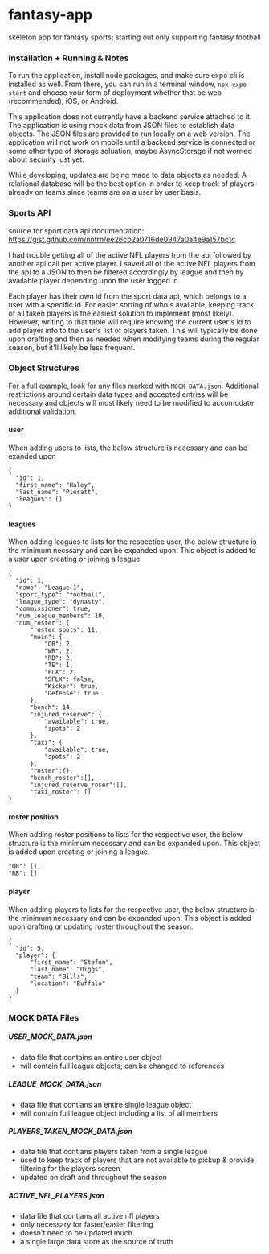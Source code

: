 # fantasy-app
skeleton app for fantasy sports; starting out only supporting fantasy football

### Installation + Running & Notes 

To run the application, install node packages, and make sure expo cli is installed as well. From there, you can run in a terminal window, `npx expo start` and choose your form of deployment whether that be web (recommended), iOS, or Android.

This application does not currently have a backend service attached to it. The application is using mock data from JSON files to establish data objects. The JSON files are provided to run locally on a web version. The application will not work on mobile until a backend service is connected or some other type of storage soluation, maybe AsyncStorage if not worried about security just yet. 

While developing, updates are being made to data objects as needed. A relational database will be the best option in order to keep track of players already on teams since teams are on a user by user basis. 

### Sports API 

source for sport data api documentation: https://gist.github.com/nntrn/ee26cb2a0716de0947a0a4e9a157bc1c

I had trouble getting all of the active NFL players from the api followed by another api call per active player. I saved all of the active NFL players from the api to a JSON to then be filtered accordingly by league and then by available player depending upon the user logged in. 

Each player has their own id from the sport data api, which belongs to a user with a specific id.
For easier sorting of who's available, keeping track of all taken players is the easiest solution to implement (most likely). However, writing to that table will require knowing the current user's id to add player info to the user's list of players taken. This will typically be done upon drafting and then as needed when modifying teams during the regular season, but it'll likely be less frequent. 

### Object Structures
For a full example, look for any files marked with `MOCK_DATA.json`. Additional restrictions around certain data types and accepted entries will be necessary and objects will most likely need to be modified to accomodate additional validation. 

#### user
When adding users to lists, the below structure is necessary and can be exanded upon
```
{
  "id": 1,
  "first_name": "Haley",
  "last_name": "Pieratt",
  "leagues": []
}
```

#### leagues
When adding leagues to lists for the respectice user, the below structure is the minimum necssary and can be expanded upon. This object is added to a user upon creating or joining a league. 
```
{
  "id": 1,
  "name": "League 1",
  "sport_type": "football",
  "league_type": "dynasty", 
  "commissioner": true, 
  "num_league_members": 10,
  "num_roster": {
      "roster_spots": 11,
      "main": {
          "QB": 2,
          "WR": 2,
          "RB": 2,
          "TE": 1,
          "FLX": 2,
          "SFLX": false,
          "Kicker": true, 
          "Defense": true
      },
      "bench": 14,
      "injured_reserve": {
          "available": true,
          "spots": 2
      },
      "taxi": {
          "available": true, 
          "spots": 2
      },
      "roster":{},
      "bench_roster":[],
      "injured_reserve_roser":[],
      "taxi_roster": []
}
```

#### roster position
 When adding roster positions to lists for the respective user, the below structure is the minimum necessary and can be expanded upon. This object is added upon creating or joining a league.  
 ```
 "QB": [],
 "RB": []
 ```

#### player
When adding players to lists for the respective user, the below structure is the minimum necessary and can be expanded upon. This object is added upon drafting or updating roster throughout the season. 
```
{
  "id": 5,
  "player": {
      "first_name": "Stefon",
      "last_name": "Diggs",
      "team": "Bills",
      "location": "Buffalo"
  }
}
```
### MOCK DATA Files
##### USER_MOCK_DATA.json
- data file that contains an entire user object
- will contain full league objects; can be changed to references
##### LEAGUE_MOCK_DATA.json
- data file that contians an entire single league object
- will contain full league object including a list of all members
##### PLAYERS_TAKEN_MOCK_DATA.json
- data file that contians players taken from a single league 
- used to keep track of players that are not available to pickup & provide filtering for the players screen
- updated on draft and throughout the season
##### ACTIVE_NFL_PLAYERS.json
- data file that contians all active nfl players
- only necessary for faster/easier filtering 
- doesn't need to be updated much
- a single large data store as the source of truth
